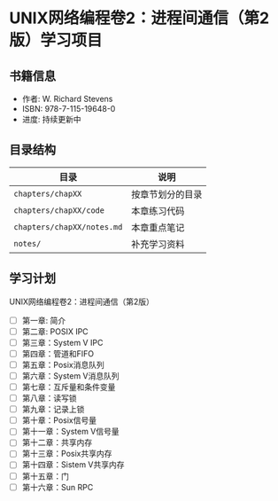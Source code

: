 # UNIX网络编程卷2：进程间通信（第2版）学习项目

## 书籍信息
- 作者: W. Richard Stevens
- ISBN: 978-7-115-19648-0
- 进度: 持续更新中

## 目录结构
| 目录 | 说明 |
|------|------|
| `chapters/chapXX` | 按章节划分的目录 |
| `chapters/chapXX/code` | 本章练习代码 |
| `chapters/chapXX/notes.md` | 本章重点笔记 |
| `notes/` | 补充学习资料 |

## 学习计划
UNIX网络编程卷2：进程间通信（第2版）
- [ ] 第一章: 简介
- [ ] 第二章: POSIX IPC
- [ ] 第三章：System V IPC
- [ ] 第四章：管道和FIFO
- [ ] 第五章：Posix消息队列
- [ ] 第六章：System V消息队列
- [ ] 第七章：互斥量和条件变量
- [ ] 第八章：读写锁
- [ ] 第九章：记录上锁
- [ ] 第十章：Posix信号量
- [ ] 第十一章：System V信号量
- [ ] 第十二章：共享内存
- [ ] 第十三章：Posix共享内存
- [ ] 第十四章：Sistem V共享内存
- [ ] 第十五章：门
- [ ] 第十六章：Sun RPC
